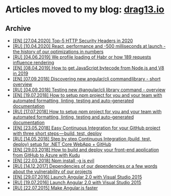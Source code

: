 # Articles moved to my blog: [drag13.io](https://drag13.io/)

## Archive
* [[EN] [27.04.2020] Top-5 HTTP Security Headers in 2020](https://medium.com/@drag13dev/top-5-http-security-headers-in-2020-c7a5c69e004a)
* [[RU] [10.04.2020] React, performance and -500 milliseconds at launch - the history of our optimizations in numbers](https://habr.com/ru/post/495984/)
* [[RU] [04.06.2019] We profile loading of Habr or how 189 requests influence rendering](https://habr.com/ru/post/454444/)
* [[EN] [08.04.2019] How to get JavaScript bytecode from Node.js and V8 in 2019](https://medium.com/@drag13dev/https-medium-com-drag13dev-how-to-get-javascript-bytecode-from-nodejs-7bd396805d30)
* [[EN] [07.09.2018] Discovering new angular/cli command library - short overview](https://medium.com/@drag13dev/https-medium-com-drag13dev-discovering-new-angular-cli-command-library-18fe62e0ffb0)
* [[RU] [04.09.2018] Testing new @angular/cli library command - overview](https://habr.com/post/422051/)
* [[EN] [19.07.2018] How to setup npm project for you and your team with automated formatting, linting, testing and auto-generated documentation](https://medium.com/@drag13dev/https-medium-com-drag13dev-how-to-setup-npm-project-for-you-and-your-team-a7de38e5a2f7)
* [[RU] [17.07.2018] How to setup npm project for you and your team with automated formatting, linting, testing and auto-generated documentation](https://habr.com/post/417429/)
* [[EN] [23.05.2018] Easy Continuous Integration for your GitHub project with three short steps — build, test, deploy](https://medium.com/@drag13dev/easy-continuous-integration-for-your-github-project-with-three-short-steps-build-test-deploy-2567c4091847)
* [[RU] [14.05.2018] Step by step Continuous Integration (build, test, deploy) setup for .NET Core WebApp + GitHub](https://habr.com/post/354682/)
* [[EN] [29.03.2018] How to build and deploy your front-end application from GitHub to Azure with Kudu](https://medium.com/@drag13dev/how-to-sync-your-github-repository-and-azure-40bdb564d788)
* [[EN] [22.03.2018] Npm install -g is evil](https://medium.com/@drag13dev/npm-install-g-is-evil-b07c7e3325bf)
* [[RU] [14.12.2017] Dependencies of our dependencies or a few words about the vulnerability of our projects](https://habrahabr.ru/post/344606/)
* [[EN] [29.07.2016] Launch Angular 2.0 with Visual Studio 2015](https://www.infopulse.com/blog/using-angular-2-in-visual-studio-2015-tutorial/)
* [[RU] [19.07.2016] Launch Angular 2.0 with Visual Studio 2015](https://habrahabr.ru/company/infopulse/blog/305818/)
* [[RU] [22.07.2015] Make Angular.js faster](https://habrahabr.ru/company/infopulse/blog/262389/)
